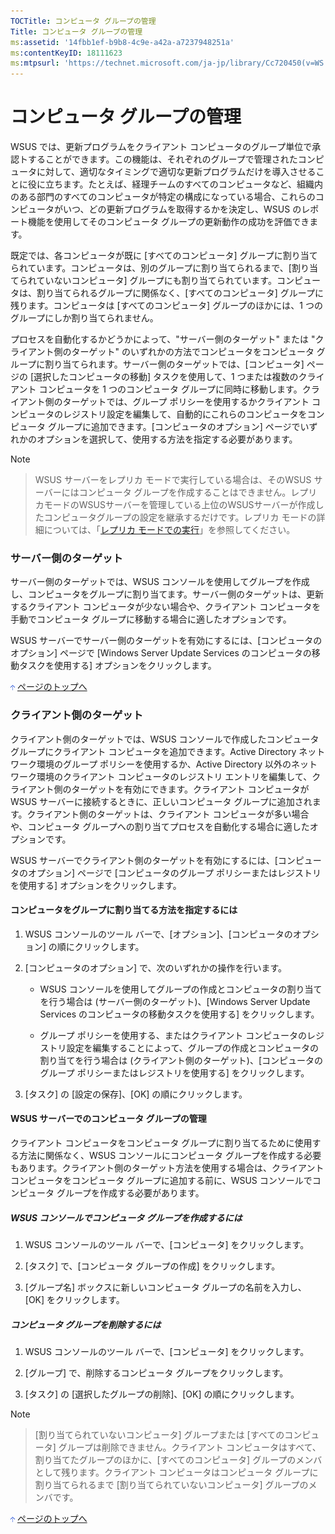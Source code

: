 ```yaml
---
TOCTitle: コンピュータ グループの管理
Title: コンピュータ グループの管理
ms:assetid: '14fbb1ef-b9b8-4c9e-a42a-a7237948251a'
ms:contentKeyID: 18111623
ms:mtpsurl: 'https://technet.microsoft.com/ja-jp/library/Cc720450(v=WS.10)'
---
```


コンピュータ グループの管理
===========================

WSUS では、更新プログラムをクライアント コンピュータのグループ単位で承認トすることができます。この機能は、それぞれのグループで管理されたコンピュータに対して、適切なタイミングで適切な更新プログラムだけを導入させることに役に立ちます。たとえば、経理チームのすべてのコンピュータなど、組織内のある部門のすべてのコンピュータが特定の構成になっている場合、これらのコンピュータがいつ、どの更新プログラムを取得するかを決定し、WSUS のレポート機能を使用してそのコンピュータ グループの更新動作の成功を評価できます。

既定では、各コンピュータが既に \[すべてのコンピュータ\] グループに割り当てられています。コンピュータは、別のグループに割り当てられるまで、\[割り当てられていないコンピュータ\] グループにも割り当てられています。コンピュータは、割り当てられるグループに関係なく、\[すべてのコンピュータ\] グループに残ります。コンピュータは \[すべてのコンピュータ\] グループのほかには、1 つのグループにしか割り当てられません。

プロセスを自動化するかどうかによって、"サーバー側のターゲット" または "クライアント側のターゲット" のいずれかの方法でコンピュータをコンピュータ グループに割り当てられます。サーバー側のターゲットでは、\[コンピュータ\] ページの \[選択したコンピュータの移動\] タスクを使用して、1 つまたは複数のクライアント コンピュータを 1 つのコンピュータ グループに同時に移動します。クライアント側のターゲットでは、グループ ポリシーを使用するかクライアント コンピュータのレジストリ設定を編集して、自動的にこれらのコンピュータをコンピュータ グループに追加できます。\[コンピュータのオプション\] ページでいずれかのオプションを選択して、使用する方法を指定する必要があります。

> [!NOTE]

> WSUS サーバーをレプリカ モードで実行している場合は、そのWSUS サーバーにはコンピュータ グループを作成することはできません。レプリカモードのWSUSサーバーを管理している上位のWSUSサーバーが作成したコンピュータグループの設定を継承するだけです。レプリカ モードの詳細については、「[レプリカ モードでの実行](http://www.microsoft.com/japan/technet/prodtechnol/windowsserver2003/library/wsus/wsusoperationsguidetc/d143c886-30b6-4034-80a2-182171ac8f8b.mspx)」を参照してください。

### サーバー側のターゲット

サーバー側のターゲットでは、WSUS コンソールを使用してグループを作成し、コンピュータをグループに割り当てます。サーバー側のターゲットは、更新するクライアント コンピュータが少ない場合や、クライアント コンピュータを手動でコンピュータ グループに移動する場合に適したオプションです。

WSUS サーバーでサーバー側のターゲットを有効にするには、\[コンピュータのオプション\] ページで \[Windows Server Update Services のコンピュータの移動タスクを使用する\] オプションをクリックします。

![](images/Cc720450.arrow_px_up(ja-jp,WS.10).gif) [ページのトップへ](#ctl00_rs1_eb1_panel1)

### クライアント側のターゲット

クライアント側のターゲットでは、WSUS コンソールで作成したコンピュータ グループにクライアント コンピュータを追加できます。Active Directory ネットワーク環境のグループ ポリシーを使用するか、Active Directory 以外のネットワーク環境のクライアント コンピュータのレジストリ エントリを編集して、クライアント側のターゲットを有効にできます。クライアント コンピュータが WSUS サーバーに接続するときに、正しいコンピュータ グループに追加されます。クライアント側のターゲットは、クライアント コンピュータが多い場合や、コンピュータ グループへの割り当てプロセスを自動化する場合に適したオプションです。

WSUS サーバーでクライアント側のターゲットを有効にするには、\[コンピュータのオプション\] ページで \[コンピュータのグループ ポリシーまたはレジストリを使用する\] オプションをクリックします。

#### コンピュータをグループに割り当てる方法を指定するには

1.  WSUS コンソールのツール バーで、\[オプション\]、\[コンピュータのオプション\] の順にクリックします。

2.  \[コンピュータのオプション\] で、次のいずれかの操作を行います。

    -   WSUS コンソールを使用してグループの作成とコンピュータの割り当てを行う場合は (サーバー側のターゲット)、\[Windows Server Update Services のコンピュータの移動タスクを使用する\] をクリックします。

    -   グループ ポリシーを使用する、またはクライアント コンピュータのレジストリ設定を編集することによって、グループの作成とコンピュータの割り当てを行う場合は (クライアント側のターゲット)、\[コンピュータのグループ ポリシーまたはレジストリを使用する\] をクリックします。

3.  \[タスク\] の \[設定の保存\]、\[OK\] の順にクリックします。

#### WSUS サーバーでのコンピュータ グループの管理

クライアント コンピュータをコンピュータ グループに割り当てるために使用する方法に関係なく、WSUS コンソールにコンピュータ グループを作成する必要もあります。クライアント側のターゲット方法を使用する場合は、クライアント コンピュータをコンピュータ グループに追加する前に、WSUS コンソールでコンピュータ グループを作成する必要があります。

##### WSUS コンソールでコンピュータ グループを作成するには

1.  WSUS コンソールのツール バーで、\[コンピュータ\] をクリックします。

2.  \[タスク\] で、\[コンピュータ グループの作成\] をクリックします。

3.  \[グループ名\] ボックスに新しいコンピュータ グループの名前を入力し、\[OK\] をクリックします。

##### コンピュータ グループを削除するには

1.  WSUS コンソールのツール バーで、\[コンピュータ\] をクリックします。

2.  \[グループ\] で、削除するコンピュータ グループをクリックします。

3.  \[タスク\] の \[選択したグループの削除\]、\[OK\] の順にクリックします。

> [!NOTE]

> \[割り当てられていないコンピュータ\] グループまたは \[すべてのコンピュータ\] グループは削除できません。クライアント コンピュータはすべて、割り当てたグループのほかに、\[すべてのコンピュータ\] グループのメンバとして残ります。クライアント コンピュータはコンピュータ グループに割り当てられるまで \[割り当てられていないコンピュータ\] グループのメンバです。

![](images/Cc720450.arrow_px_up(ja-jp,WS.10).gif) [ページのトップへ](#ctl00_rs1_eb1_panel1)
